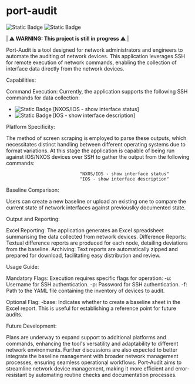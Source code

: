 # port-audit
![Static Badge](https://img.shields.io/badge/Project-IN_PROGRESS-orange) 
![Static Badge](https://img.shields.io/badge/Go-blue) 

| **⚠️ WARNING: This project is still in progress** ⚠️ |

Port-Audit is a tool designed for network administrators and engineers to automate the auditing of network devices. This application leverages SSH for remote execution of network commands, enabling the collection of interface data directly from the network devices.

Capabilities:

Command Execution: Currently, the application supports the following SSH commands for data collection:
- ![Static Badge](https://img.shields.io/badge/COMPLETED-green) [NXOS/IOS - show interface status]
- ![Static Badge](https://img.shields.io/badge/COMPLETED-green) [IOS - show interface description]

Platform Specificity:

The method of screen scraping is employed to parse these outputs, which necessitates distinct handling between different operating systems due to format variations.
At this stage the application is capable of being run against IOS/NXOS devices over SSH to gather the output from the following commands:

                                "NXOS/IOS - show interface status"
                                "IOS - show interface description"

Baseline Comparison:

Users can create a new baseline or upload an existing one to compare the current state of network interfaces against previouslky documented state.

Output and Reporting:

Excel Reporting:
The application generates an Excel spreadsheet summarising the data collected from network devices.
Difference Reports: 
Textual difference reports are produced for each node, detailing deviations from the baseline.
Archiving: 
Text reports are automatically zipped and prepared for download, facilitating easy distribution and review.

Usage Guide:

Mandatory Flags: Execution requires specific flags for operation:
-u: Username for SSH authentication.
-p: Password for SSH authentication.
-f: Path to the YAML file containing the inventory of devices to audit.

Optional Flag:
-base: Indicates whether to create a baseline sheet in the Excel report. This is useful for establishing a reference point for future audits.

Future Development:

Plans are underway to expand support to additional platforms and commands, enhancing the tool's versatility and adaptability to different network environments.
Further discussions are also expected to better integrate the baseline management with broader network management processes, ensuring seamless operational workflows.
Port-Audit aims to streamline network device management, making it more efficient and error-resistant by automating routine checks and documentation processes.
